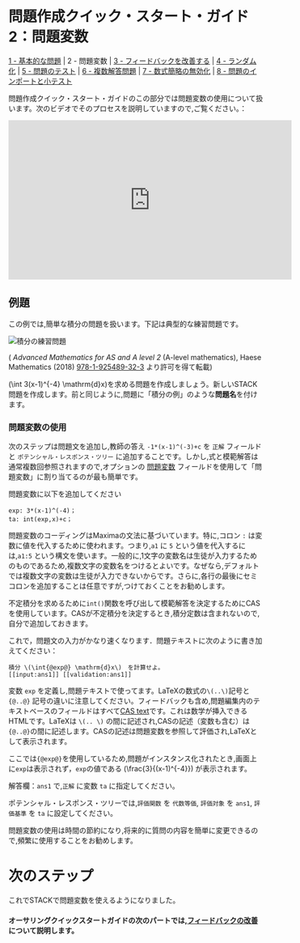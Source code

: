 # 問題作成クイック・スタート・ガイド2：問題変数

[1 - 基本的な問題](Authoring_quick_start_1.md) | 2 - 問題変数 | [3 - フィードバックを改善する](Authoring_quick_start_3.md) | [4 - ランダム化](Authoring_quick_start_4.) | [5 - 問題のテスト](Authoring_quick_start_5.md) | [6 - 複数解答問題](Authoring_quick_start_6.md) | [7 - 数式簡略の無効化](Authoring_quick_start_7.md) | [8 - 問題のインポートと小テスト](Authoring_quick_start_8.md)


問題作成クイック・スタート・ガイドのこの部分では問題変数の使用について扱います。次のビデオでそのプロセスを説明していますので,ご覧ください。：
<iframe width="560" height="315" src="https://www.youtube.com/embed/SFo3MBkyWVQ" frameborder="0" allowfullscreen></iframe>

## 例題

この例では,簡単な積分の問題を扱います。下記は典型的な練習問題です。

![積分の練習問題](../../content/IntegrationExercises.jpg)

( _Advanced Mathematics for AS and A level 2_ (A-level mathematics), Haese Mathematics (2018) [978-1-925489-32-3](http://www.haesemathematics.com/books/advanced-mathematics-2-for-a-level) より許可を得て転載)

\(\int 3(x-1)^{-4} \mathrm{d}x\)を求める問題を作成しましょう。新しいSTACK問題を作成します。前と同じように,問題に「積分の例」のような**問題名**を付けます。

### 問題変数の使用

次のステップは問題文を追加し,教師の答え `-1*(x-1)^(-3)+c` を `正解` フィールドと `ポテンシャル・レスポンス・ツリー` に追加することです。しかし,式と模範解答は通常複数回参照されますので,オプションの [問題変数](/Authoring/Variables.md#Question_variables) フィールドを使用して「問題変数」に割り当てるのが最も簡単です。

問題変数に以下を追加してください

```
exp: 3*(x-1)^(-4)；
ta: int(exp,x)+c；
```

問題変数のコーディングはMaximaの文法に基づいています。特に,コロン `:` は変数に値を代入するために使われます。つまり,`a1` に `5` という値を代入するには,`a1:5` という構文を使います。一般的に,1文字の変数名は生徒が入力するためのものであるため,複数文字の変数名をつけるとよいです。なぜなら,デフォルトでは複数文字の変数は生徒が入力できないからです。さらに,各行の最後にセミコロンを追加することは任意ですが,つけておくことをお勧めします。

不定積分を求めるために`int()`関数を呼び出して模範解答を決定するためにCASを使用しています。CASが不定積分を決定するとき,積分定数は含まれないので,自分で追加しておきます。

これで，問題文の入力がかなり速くなります．問題テキストに次のように書き加えてください：

	積分 \(\int{@exp@} \mathrm{d}x\)　を計算せよ。
	[[input:ans1]] [[validation:ans1]]


変数 `exp` を定義し,問題テキストで使ってます。LaTeXの数式の`\(..\)`記号と `{@..@}` 記号の違いに注意してください。フィードバックも含め,問題編集内のテキストベースのフィールドはすべて[CAS text](/Authoring/CASText.md)です。これは数学が挿入できるHTMLです。LaTeXは `\(.. \)` の間に記述され,CASの記述（変数も含む）は `{@..@}`の間に記述します。CASの記述は問題変数を参照して評価され,LaTeXとして表示されます。

ここでは`{@exp@}`を使用しているため,問題がインスタンス化されたとき,画面上 に`exp`は表示されず，`exp`の値である \(\frac{3}{(x-1)^{-4}}\) が表示されます。

解答欄：`ans1` で,`正解` に変数 `ta` に指定してください。

ポテンシャル・レスポンス・ツリーでは,`評価関数` を `代数等価`, `評価対象` を `ans1`, `評価基準` を `ta` に設定してください。

問題変数の使用は時間の節約になり,将来的に質問の内容を簡単に変更できるので,頻繁に使用することをお勧めします。

# 次のステップ

これでSTACKで問題変数を使えるようになりました。

#### オーサリングクイックスタートガイドの次のパートでは,[フィードバックの改善](Authoring_quick_start_3.md)について説明します。